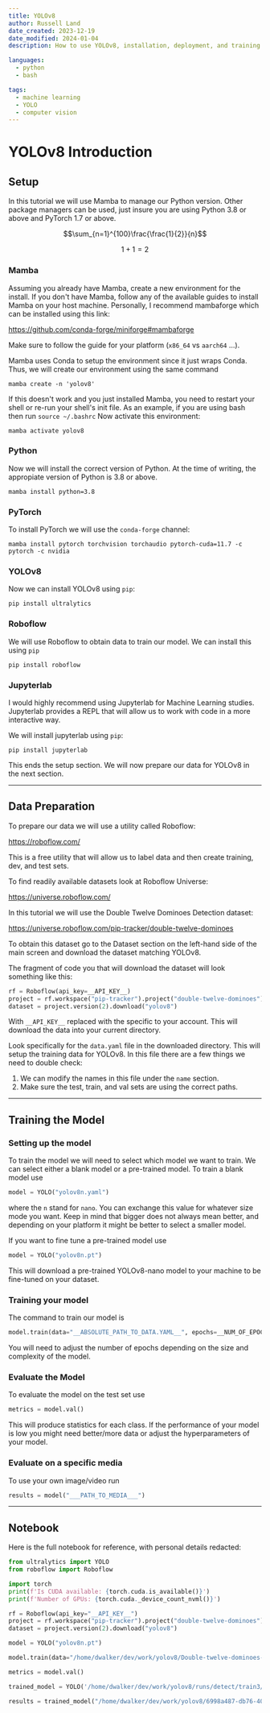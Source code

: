 ```yaml
---
title: YOLOv8
author: Russell Land
date_created: 2023-12-19
date_modified: 2024-01-04
description: How to use YOLOv8, installation, deployment, and training.

languages:
  - python
  - bash

tags:
  - machine learning
  - YOLO
  - computer vision
---
```


# YOLOv8 Introduction

## Setup

In this tutorial we will use Mamba to manage our Python version. Other package managers can be used, just insure you are using Python 3.8 or above and PyTorch 1.7 or above.

$$\sum_{n=1}^{100}\frac{\frac{1}{2}}{n}$$

$$1+1=2$$

### Mamba

Assuming you already have Mamba, create a new environment for the install. If you don't have Mamba, follow any of the available guides to install Mamba on your host machine. Personally, I recommend mambaforge which can be installed using this link:

https://github.com/conda-forge/miniforge#mambaforge

Make sure to follow the guide for your platform (`x86_64` vs `aarch64` ...).

Mamba uses Conda to setup the environment since it just wraps Conda. Thus, we will create our environment using the same command

```shell
mamba create -n 'yolov8'
```

If this doesn't work and you just installed Mamba, you need to restart your shell or re-run your shell's init file. As an example, if you are using bash then run `source ~/.bashrc` Now activate this environment:

```shell
mamba activate yolov8
```

### Python

Now we will install the correct version of Python. At the time of writing, the appropiate version of Python is 3.8 or above.

```shell
mamba install python=3.8
```

### PyTorch

To install PyTorch we will use the `conda-forge` channel:

```shell
mamba install pytorch torchvision torchaudio pytorch-cuda=11.7 -c pytorch -c nvidia
```

### YOLOv8

Now we can install YOLOv8 using `pip`:

```shell
pip install ultralytics
```

### Roboflow

We will use Roboflow to obtain data to train our model. We can install this using `pip`

```shell
pip install roboflow
```

### Jupyterlab

I would highly recommend using Jupyterlab for Machine Learning studies. Jupyterlab provides a REPL that will allow us to work with code in a more interactive way.

We will install jupyterlab using `pip`:

```shell
pip install jupyterlab
```

This ends the setup section. We will now prepare our data for YOLOv8 in the next section.

---

## Data Preparation

To prepare our data we will use a utility called Roboflow:

https://roboflow.com/

This is a free utility that will allow us to label data and then create training, dev, and test sets.

To find readily available datasets look at Roboflow Universe:

https://universe.roboflow.com/

In this tutorial we will use the Double Twelve Dominoes Detection dataset:

https://universe.roboflow.com/pip-tracker/double-twelve-dominoes

To obtain this dataset go to the Dataset section on the left-hand side of the main screen and download the dataset matching YOLOv8.

The fragment of code you that will download the dataset will look something like this:

```python
rf = Roboflow(api_key=__API_KEY__)
project = rf.workspace("pip-tracker").project("double-twelve-dominoes")
dataset = project.version(2).download("yolov8")
```

With `__API_KEY__` replaced with the specific to your account. This will download the data into your current directory.

Look specifically for the `data.yaml` file in the downloaded directory. This will setup the training data for YOLOv8. In this file there are a few things we need to double check:

1. We can modify the names in this file under the `name` section.
2. Make sure the test, train, and val sets are using the correct paths.

---

## Training the Model

### Setting up the model

To train the model we will need to select which model we want to train. We can select either a blank model or a pre-trained model. To train a blank model use

```python
model = YOLO("yolov8n.yaml")
```

where the `n` stand for `nano`. You can exchange this value for whatever size mode you want. Keep in mind that bigger does not always mean better, and depending on your platform it might be better to select a smaller model.

If you want to fine tune a pre-trained model use

```python
model = YOLO("yolov8n.pt")
```

This will download a pre-trained YOLOv8-nano model to your machine to be fine-tuned on your dataset.

### Training your model

The command to train our model is

```python
model.train(data="__ABSOLUTE_PATH_TO_DATA.YAML__", epochs=__NUM_OF_EPOCHS__)  # train the model
```

You will need to adjust the number of epochs depending on the size and complexity of the model.

### Evaluate the Model

To evaluate the model on the test set use

```python
metrics = model.val()
```

This will produce statistics for each class. If the performance of your model is low you might need better/more data or adjust the hyperparameters of your model.

### Evaluate on a specific media

To use your own image/video run

```python
results = model("___PATH_TO_MEDIA___")
```

---

## Notebook

Here is the full notebook for reference, with personal details redacted:

```python
from ultralytics import YOLO
from roboflow import Roboflow
```

```python
import torch
print(f'Is CUDA available: {torch.cuda.is_available()}')
print(f'Number of GPUs: {torch.cuda._device_count_nvml()}')
```

```python
rf = Roboflow(api_key="__API_KEY__")
project = rf.workspace("pip-tracker").project("double-twelve-dominoes")
dataset = project.version(2).download("yolov8")
```

```python
model = YOLO("yolov8n.pt")
```

```python
model.train(data="/home/dwalker/dev/work/yolov8/Double-twelve-dominoes-2/data.yaml", epochs=100)
```

```python
metrics = model.val()
```

```python
trained_model = YOLO('/home/dwalker/dev/work/yolov8/runs/detect/train3/weights/best.pt')
```

```python
results = trained_model("/home/dwalker/dev/work/yolov8/6998a487-db76-4051-bb16-ce6cc9dac0fa.0919efc649321c2c244a6d84503c77c1.webp", augment=True, imgsz=640, show=True)
```
